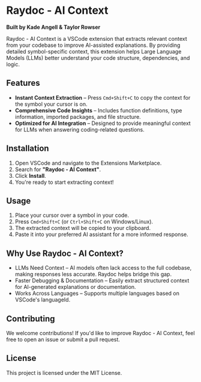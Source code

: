 # Raydoc - AI Context

**Built by Kade Angell & Taylor Rowser**  

Raydoc - AI Context is a VSCode extension that extracts relevant context from your codebase to improve AI-assisted explanations. By providing detailed symbol-specific context, this extension helps Large Language Models (LLMs) better understand your code structure, dependencies, and logic.

## Features

- **Instant Context Extraction** – Press `Cmd+Shift+C` to copy the context for the symbol your cursor is on.
- **Comprehensive Code Insights** – Includes function definitions, type information, imported packages, and file structure.
- **Optimized for AI Integration** – Designed to provide meaningful context for LLMs when answering coding-related questions.

## Installation

1. Open VSCode and navigate to the Extensions Marketplace.
2. Search for **"Raydoc - AI Context"**.
3. Click **Install**.
4. You're ready to start extracting context!

## Usage

1. Place your cursor over a symbol in your code.
2. Press `Cmd+Shift+C` (or `Ctrl+Shift+C` on Windows/Linux).
3. The extracted context will be copied to your clipboard.
4. Paste it into your preferred AI assistant for a more informed response.

## Why Use Raydoc - AI Context?

*   LLMs Need Context – AI models often lack access to the full codebase, making responses less accurate. Raydoc helps bridge this gap.
*   Faster Debugging & Documentation – Easily extract structured context for AI-generated explanations or documentation.
*   Works Across Languages – Supports multiple languages based on VSCode's languageId.

## Contributing

We welcome contributions! If you'd like to improve Raydoc - AI Context, feel free to open an issue or submit a pull request.

## License

This project is licensed under the MIT License.
